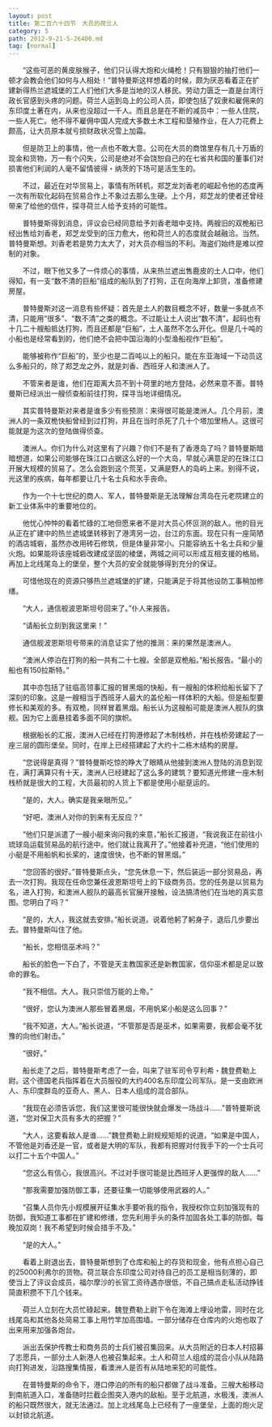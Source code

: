 ```yaml
---
layout: post
title: 第二百六十四节　大员的荷兰人
category: 5
path: 2012-9-21-5-26400.md
tag: [normal]
---
```


　　“这些可恶的黄皮肤猴子，他们只认得大炮和火绳枪！只有狠狠的抽打他们一顿才会教会他们如何与人相处！”普特曼斯这样想着的时候，颇为厌恶看着正在扩建新得热兰遮城堡的工人们他们大多是当地的汉人移民。劳动力匮乏一直是台湾行政长官感到头疼的问题。荷兰人运到岛上的公司人员，即使包括了奴隶和雇佣来的东印度土著在内，从来也没超过一千人。而且总是在不断的减员中：一些人住院，一些人死亡。他不得不雇佣中国人完成大多数土木工程和垦殖作业，在人力花费上颇高，让大员原本就亏损财政状况雪上加霜。

　　但是防卫上的事情，他一点也不敢大意。公司在大员的商馆里存有几十万盾的现金和货物，万一有个闪失，公司是绝对不会饶恕自己的在七省共和国的董事们对损害他们利润的人毫不留情彼得・纳茨的下场可是活生生的。

　　不过，最近在对华贸易上，事情有所转机，郑芝龙刘香老的崛起令他的态度再一次有所软化起码在贸易合作上不象过去那么生硬。上个月，郑芝龙的使者还曾经带来了给他的信件，探寻荷兰人给予支持的可能性。

　　普特曼斯得到消息，评议会已经同意给予刘香老暗中支持。两艘旧的双桅船已经出售给刘香老，郑芝龙受到的压力愈大，他和荷兰人的态度就会越融洽。当然。普特曼斯想。刘香老若是势力太大了，对大员亦相当的不利。海盗们始终是难以控制的对象。

　　不过，眼下他又多了一件烦心的事情，从来热兰遮出售鹿皮的土人口中，他们得知，有一支“数不清的巨船”组成的船队到了打狗，正在向海岸上卸货，准备修建房屋。

　　普特曼斯对这一消息有些怀疑：首先是土人的数目概念不好，数量一多就点不清，只能用“很多”、“数不清”之类的概念。不过能让土人说出“数不清”，起码也有十几二十艘船抵达打狗，而且还都是“巨船”，土人虽然不怎么开化。但是几十吨的小船也是经常看到的，他们绝不会把中国沿海的小型渔船视作“巨船”。

　　能够被称作“巨船”的，至少也是二百吨以上的船只。能在东亚海域一下动员这么多船只的，除了郑芝龙之外，就是刘香、西班牙人和澳洲人了。

　　不管来者是谁，他们在距离大员不到十荷里的地方登陆，必然来意不善。普特曼斯已经派出一艘侦查船前往打狗，探寻当地详细情况。

　　其实普特曼斯对来者是谁多少有些预测：来得很可能是澳洲人。几个月前，澳洲人的一条双桅快船曾经到过打狗，并且在当时杀死了几十个塔加里杨人。这很可能就是为这次的登陆做得侦查。

　　澳洲人。你们为什么对这里有了兴趣？你们不是有了香港岛了吗？普特曼斯暗暗想道，如果公司能够在珠江口占据这么好的一个大岛，早就心满意足的在珠江口开展大规模的贸易了。怎么会跑到这个荒芜，又满是野人的岛屿上来。别得不说，光这里的疾病，每年都要让几十名士兵和水手丧命。

　　作为一个十七世纪的商人、军人，普特曼斯是无法理解台湾岛在元老院建立的新工业体系中的重要地位的。

　　他忧心忡忡的看着忙碌的工地但愿来者不是对大员心怀叵测的敌人。他的目光从正在扩建中的热兰遮城堡转移到了港湾另一边，台江的东面。现在只有一座简陋的酒店城砦，虽然亦改用砖石修筑，但是体量非常小。只能容纳五十名士兵和少量火炮。如果能将该座城砦改建成坚固的棱堡，两城之间可以形成互相支援的格局。再加上北线尾岛上的堡垒，整个大员的安全就能够得到充分的保证。

　　可惜他现在的资源只够热兰遮城堡的扩建，只能满足于将其他设防工事稍加修缮。

　　“大人，通信舰波恩斯坦号回来了。”仆人来报告。

　　“请船长立刻到我这里来！”

　　通信舰波恩斯坦号带来的消息证实了他的推测：来的果然是澳洲人。

　　“澳洲人停泊在打狗的船一共有二十七艘。全部是双桅船。”船长报告。“最小的船也有150拉斯特。”

　　其中亦包括了驻临高领事汇报的冒黑烟的快船，有一艘船的体积给船长留下了深刻的印象。这是一艘相当于西班牙人最大的盖伦船一样体积的大船。但是船型要修长和美观的多。有双桅，同样冒着黑烟。船长认为这艘船可能是澳洲人舰队的旗舰。因为它上面悬挂着多面不同的旗帜。

　　根据船长的汇报，澳洲人已经在打狗港修起了木制栈桥，并在栈桥旁建起了一座三层的圆形堡垒。同时，在岸上已经搭建起了大约十二栋木结构的房屋。

　　“您说得是真得？”普特曼斯吃惊的睁大了眼睛从他接到澳洲人登陆的消息到现在，满打满算只有十天，澳洲人已经建起了这么多的建筑？要知道光修建一座木制栈桥就是很大的工程，大员最初的人货上下都是使用小艇趸运的。

　　“是的，大人。确实是我亲眼所见。”

　　“好吧，澳洲人对你的到来有无反应？”

　　“他们只是派遣了一艘小艇来询问我的来意，”船长汇报道，“我说我正在前往小琉球岛运载贸易品的航行途中。他们就让我离开了。”他接着补充道，“他们使用的小艇是不用船帆和长桨的，速度很快，也不断的冒黑烟。”

　　“您回答的很好。”普特曼斯点头，“您先休息一下，然后装运一部分贸易品，再去一次打狗。我现在任命您兼任波恩斯坦号上的下级商务员。您的任务是以贸易为名，进入打狗，和澳洲人舰队的最高长官展开接触，设法搞清他们在当地的真实意图。您明白了吗？”

　　“是的，大人，我这就去安排。”船长说道。说着他躬了躬身子，退后几步要出去。普特曼斯叫住了他。

　　“船长，您相信巫术吗？”

　　船长的脸色一下白了，不管是天主教国家还是新教国家，信仰巫术都是足以致命的罪名。

　　“我不相信。大人。我只崇信万能的上帝。”

　　“很好，您认为澳洲人那些冒着黑烟，不用帆桨小船是这么回事？”

　　“我不知道，大人。”船长说道，“不管那是否是巫术，如果需要，我都会毫不犹豫的向他们射击。”

　　“很好。”

　　船长走了之后，普特曼斯考虑了一会，叫来了驻军司令亨利希・魏登费勒上尉。这个德国老兵指挥着在大员服役的大约400名东印度公司军队。是一支由欧洲人、东印度群岛的亚奇人、黑人、日本人组成的混合部队。

　　“我现在必须告诉您，我们这里很可能很快就会爆发一场战斗……”普特曼斯说道，“您对保卫大员有多大的把握？”

　　“大人，这要看敌人是谁……”魏登费勒上尉规规矩矩的说道，“如果是中国人，不管他是刘香还是一官，或者是大明的军队，我都有把握对付我手下的一个士兵可以打二十五个中国人。”

　　“您这么有信心，我很高兴。不过对手很可能是比西班牙人更强悍的敌人……”

　　“那我需要加强防御工事，还要征集一切能够使用武器的人。”

　　“召集人员你先小规模展开征集水手要听我的指令，我授权你立刻加强现有的防御，我知道工事都在扩建和修缮，您先利用手头的条件加固各处工事的防御。每晚加双岗！我不希望到时候会措手不及。”

　　“是的大人。”

　　看着上尉退出去，普特曼斯想到了仓库和船上的存货和现金，他有点担心自己的25000利弗尔的货物。荷兰联合东印度公司对待自己的员工是相当刻薄的，即使当上了评议会成员，福尔摩沙的长官工资待遇亦很低，不自己搞点走私活动挣钱简直积攒不下几个钱来。

　　荷兰人立刻在大员忙碌起来。魏登费勒上尉下令在海滩上埋设地雷，同时在北线尾岛和其他各处简易工事上用竹竿加高围墙。一部分储存在仓库内的火炮也取了出来用来加强各炮台。

　　派出去保护传教士和商务员的士兵们被召集回来。从大员附近的日本人村招募了志愿兵，一部分土人新港人也被召集起来。土人和荷兰人组成的混合小队从陆路向打狗进发，沿路搜集情报，看澳洲人是否有从陆地来犯的可能性。

　　在普特曼斯的命令下，港口停泊的所有的船只都做了战斗准备。三艘大船移动到南航道入口，准备随时拦截企图突入港内的敌船。至于北航道，水极浅，澳洲人的船只既然很大，就无法通过。加上北线尾岛上已经有了一座堡垒，上面的炮火足以封锁北航道。